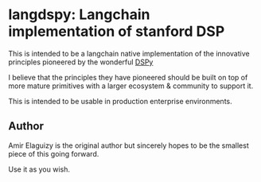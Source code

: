# langdspy: Langchain implementation of stanford DSP

This is intended to be a langchain native implementation of the innovative principles pioneered by the wonderful [DSPy](https://github.com/stanfordnlp/dspy)

I believe that the principles they have pioneered should be built on top of more mature primitives with a larger ecosystem & community to support it.

This is intended to be usable in production enterprise environments.

## Author

Amir Elaguizy is the original author but sincerely hopes to be the smallest piece of this going forward.

Use it as you wish.